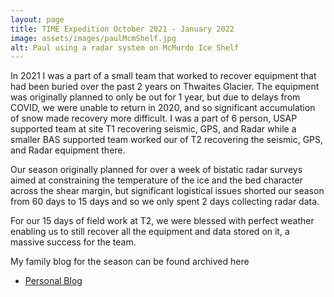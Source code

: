```yaml
---
layout: page
title: TIME Expedition October 2021 - January 2022
image: assets/images/paulMcmShelf.jpg
alt: Paul using a radar system on McMurdo Ice Shelf
---
```


In 2021 I was a part of a small team that worked to recover equipment that had been buried over the past 2 years on Thwaites Glacier. The equipment was originally planned to only be out for 1 year, but due to delays from COVID, we were unable to return in 2020, and so significant accumulation of snow made recovery more difficult. I was a part of 6 person, USAP supported team at site T1 recovering seismic, GPS, and Radar while a smaller BAS supported team worked our of T2 recovering the seismic, GPS, and Radar equipment there. 

Our season originally planned for over a week of bistatic radar surveys aimed at constraining the temperature of the ice and the bed character across the shear margin, but significant logistical issues shorted our season from 60 days to 15 days and so we only spent 2 days collecting radar data. 

For our 15 days of field work at T2, we were blessed with perfect weather enabling us to still recover all the equipment and data stored on it, a massive success for the team. 

My family blog for the season can be found archived here
<ul class="actions">
	<li><a href="{{ 'TIME2021Personal.html' | absolute_url }}" class="button">Personal Blog</a></li>
      </ul>

